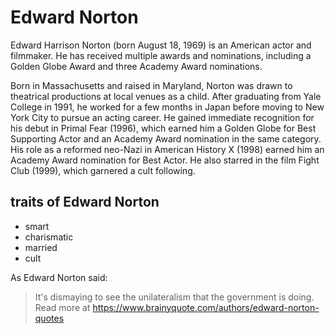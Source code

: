 # Edward Norton

Edward Harrison Norton (born August 18, 1969) is an American actor and filmmaker. He has received multiple awards and nominations, including a Golden Globe Award and three Academy Award nominations.

Born in Massachusetts and raised in Maryland, Norton was drawn to theatrical productions at local venues as a child. After graduating from Yale College in 1991, he worked for a few months in Japan before moving to New York City to pursue an acting career. He gained immediate recognition for his debut in Primal Fear (1996), which earned him a Golden Globe for Best Supporting Actor and an Academy Award nomination in the same category. His role as a reformed neo-Nazi in American History X (1998) earned him an Academy Award nomination for Best Actor. He also starred in the film Fight Club (1999), which garnered a cult following.

## traits of Edward Norton

* smart
* charismatic
* married
* cult

As Edward Norton said:

> It's dismaying to see the unilateralism that the government is doing.
> Read more at https://www.brainyquote.com/authors/edward-norton-quotes

<img source="http://cdn30.us1.fansshare.com/image/edwardnorton/edward-norton-quotes-from-fight-club-film-wallpaper-fight-club-101729763.jpg"/>